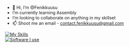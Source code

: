 - 👋 Hi, I’m @Fenikkuusu
- I’m currently learning Assembly
- I’m looking to collaborate on anything in my skillset
- 📫 Shoot me an email - contact.fenikkuusu@gmail.com

[![My Skills](https://skillicons.dev/icons?i=html,scss,js,nodejs,java,python&theme=dark)](https://skillicons.dev)\
[![Software I use](https://skillicons.dev/icons?i=vscode,idea&theme=dark)](https://skillicons.dev)
